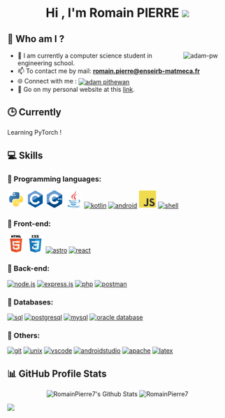 <h1 align="center">Hi , I'm Romain PIERRE <img src="https://media.giphy.com/media/hvRJCLFzcasrR4ia7z/giphy.gif" width="35"></h1>

<p align="center">
  <h2>🌟 Who am I ?</h2>
</p>

<p>
  <img align="right" src="https://github.com/Adam-pw/Adam-pw/blob/main/animation_500_kxa883sd.gif" alt="adam-pw" width="20%" />
</p>

- 🌱 I am currently a computer science student in engineering school.
- 📫 To contact me by mail: **romain.pierre@enseirb-matmeca.fr**
- 🌐 Connect with me : <a href="https://www.linkedin.com/in/romainpierre7/" target="blank"><img align="center" src="https://raw.githubusercontent.com/rahuldkjain/github-profile-readme-generator/master/src/images/icons/Social/linked-in-alt.svg" alt="adam pithewan" height="20" width="40" /></a>
- 🚀 Go on my personal website at this [link](https://romainpierre7.github.io/Portfolio/).

<h2 align="left">🕒 Currently</h2>
Learning PyTorch !

<h2 align="left">💻 Skills</h2>

<h3 align="left">🔨 Programming languages:</h3>
<p align="left">
  <a href="https://www.python.org" target="_blank" rel="noreferrer"><img src="https://raw.githubusercontent.com/devicons/devicon/master/icons/python/python-original.svg" alt="python" width="40" height="40" /></a>
  <a href="https://www.cprogramming.com/" target="_blank" rel="noreferrer"><img src="https://raw.githubusercontent.com/devicons/devicon/master/icons/c/c-original.svg" alt="c" width="40" height="40" /></a>
  <a href="https://www.w3schools.com/cpp/" target="_blank" rel="noreferrer"><img src="https://raw.githubusercontent.com/devicons/devicon/master/icons/cplusplus/cplusplus-original.svg" alt="cplusplus" width="40" height="40" /></a>
  <a href="https://www.java.com" target="_blank" rel="noreferrer"><img src="https://raw.githubusercontent.com/devicons/devicon/master/icons/java/java-original.svg" alt="java" width="40" height="40" /></a>
    <a href="https://kotlinlang.org" target="_blank" rel="noreferrer"><img src="https://www.vectorlogo.zone/logos/kotlinlang/kotlinlang-icon.svg" alt="kotlin" width="40" height="40" /></a>
  <a href="https://developer.android.com" target="_blank" rel="noreferrer"><img src="https://upload.wikimedia.org/wikipedia/commons/thumb/6/64/Android_logo_2019_%28stacked%29.svg/1173px-Android_logo_2019_%28stacked%29.svg.png" alt="android" width="40" height="40" /></a>
  <a href="https://developer.mozilla.org/en-US/docs/Web/JavaScript" target="_blank" rel="noreferrer"><img src="https://raw.githubusercontent.com/devicons/devicon/master/icons/javascript/javascript-original.svg" alt="javascript" width="40" height="40" /></a>
  <a href="https://fr.wikipedia.org/wiki/Shellcode" target="_blank" rel="noreferrer"><img src="https://upload.wikimedia.org/wikipedia/commons/thumb/4/4b/Bash_Logo_Colored.svg/2048px-Bash_Logo_Colored.svg.png" alt="shell" width="40" height="40" /></a>
</p>

<h3 align="left">🎨 Front-end:</h3>
<p align="left">
  <a href="https://www.w3.org/html/" target="_blank" rel="noreferrer"><img src="https://raw.githubusercontent.com/devicons/devicon/master/icons/html5/html5-original-wordmark.svg" alt="html5" width="40" height="40" /></a>
  <a href="https://www.w3schools.com/css/" target="_blank" rel="noreferrer"><img src="https://raw.githubusercontent.com/devicons/devicon/master/icons/css3/css3-original-wordmark.svg" alt="css3" width="40" height="40" /></a>
<a href="https://astro.build/" target="_blank" rel="noreferrer"><img src="https://avatars.githubusercontent.com/u/44914786?v=4&s=160" alt="astro" width="40" height="40" /></a>
  <a href="https://react.dev/" target="_blank" rel="noreferrer"><img src="https://logos-world.net/wp-content/uploads/2023/08/React-Symbol.png" alt="react" width="70" height="40" /></a>
</p>

<h3 align="left">🚀 Back-end:</h3>
<a href="https://nodejs.org/en" target="_blank" rel="noreferrer"><img src="https://upload.wikimedia.org/wikipedia/commons/thumb/d/d9/Node.js_logo.svg/2560px-Node.js_logo.svg.png" alt="node.js" width="60" height="40" /></a>
<a href="https://expressjs.com/" target="_blank" rel="noreferrer"><img src="https://youteam.io/blog/wp-content/uploads/2022/04/expressjs_logo.png" alt="express.js" width="60" height="40" /></a>
<a href="https://www.php.net/" target="_blank" rel="noreferrer"><img src="https://upload.wikimedia.org/wikipedia/commons/thumb/2/27/PHP-logo.svg/1280px-PHP-logo.svg.png" alt="php" width="60" height="40" /></a>
<a href="https://www.postman.com/" target="_blank" rel="noreferrer"><img src="https://cdn.worldvectorlogo.com/logos/postman.svg" alt="postman" width="40" height="40" /></a>

<h3 align="left">📁 Databases:</h3>
  <a href="https://fr.wikipedia.org/wiki/Structured_Query_Language" target="blank" rel="noreferrer"><img src="https://upload.wikimedia.org/wikipedia/commons/8/87/Sql_data_base_with_logo.png" alt="sql" width="90" height="40" /></a>
  <a href="https://www.postgresql.org/" target="blank" rel="noreferrer"><img src="https://upload.wikimedia.org/wikipedia/commons/a/ad/Logo_PostgreSQL.png" alt="postgresql" width="40" height="40" /></a>
  <a href="https://www.mysql.com/" target="blank" rel="noreferrer"><img src="https://upload.wikimedia.org/wikipedia/labs/8/8e/Mysql_logo.png" alt="mysql" width="60" height="40" /></a>
  <a href="https://www.oracle.com/database/" target="blank" rel="noreferrer"><img src="https://naseba.com/wp-content/uploads/2018/08/Oracle-Logo.png" alt="oracle database" width="120" height="40" /></a>

<h3 align="left">🔎 Others:</h3>
<p align="left">
  <a href="https://git-scm.com/" target="_blank" rel="noreferrer"><img src="https://humancoders-formations.s3.amazonaws.com/uploads/course/logo/10/formation-git.png" alt="git" width="40" height="40" /></a>
  <a href="https://www.linux.org/" target="_blank" rel="noreferrer"><img src="https://logo-marque.com/wp-content/uploads/2020/09/Linux-Logo.png" alt="unix" width="70" height="40" /></a>
  <a href="https://code.visualstudio.com/" target="_blank" rel="noreferrer"><img src="https://upload.wikimedia.org/wikipedia/commons/thumb/9/9a/Visual_Studio_Code_1.35_icon.svg/1024px-Visual_Studio_Code_1.35_icon.svg.png" alt="vscode" width="40" height="40" /></a>
  <a href="https://developer.android.com/studio" target="_blank" rel="noreferrer"><img src="https://upload.wikimedia.org/wikipedia/commons/thumb/9/95/Android_Studio_Icon_3.6.svg/1900px-Android_Studio_Icon_3.6.svg.png" alt="androidstudio" width="40" height="40" /></a>
  <a href="https://httpd.apache.org/" target="_blank" rel="noreferrer"><img src="https://upload.wikimedia.org/wikipedia/commons/7/7e/Apache_Feather_Logo.svg" alt="apache" width="40" height="40" /></a>
  <a href="https://www.latex-project.org/" target="_blank" rel="noreferrer"><img src="https://i.stack.imgur.com/AarYf.png" alt="latex" width="70" height="40" /></a>
</p>

<h2>📊 GitHub Profile Stats</h2>

<p align="center">
  <img alt="RomainPierre7's Github Stats" src="https://github-readme-stats.vercel.app/api?username=RomainPierre7&show_icons=true&count_private=true&locale=en&theme=tokyonight&layout=compact" height="230px"/> 
  <img src="https://github-readme-stats.vercel.app/api/top-langs?username=RomainPierre7&langs_count=10&show_icons=true&locale=en&theme=tokyonight" alt="RomainPierre7" height="230px"/>
</p>

  <img src="https://komarev.com/ghpvc/?username=RomainPierre7&label=Profile%20views&">
